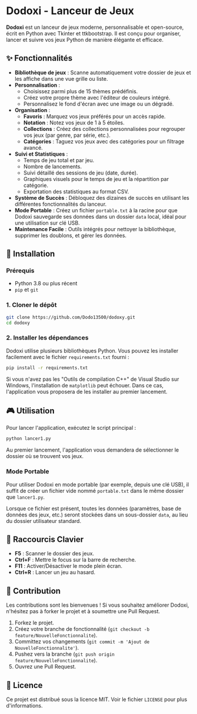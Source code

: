 # Dodoxi - Lanceur de Jeux

 <!-- Remplacez par une vraie capture d'écran -->

**Dodoxi** est un lanceur de jeux moderne, personnalisable et open-source, écrit en Python avec Tkinter et ttkbootstrap. Il est conçu pour organiser, lancer et suivre vos jeux Python de manière élégante et efficace.

## ✨ Fonctionnalités

- **Bibliothèque de jeux** : Scanne automatiquement votre dossier de jeux et les affiche dans une vue grille ou liste.
- **Personnalisation** :
    - Choisissez parmi plus de 15 thèmes prédéfinis.
    - Créez votre propre thème avec l'éditeur de couleurs intégré.
    - Personnalisez le fond d'écran avec une image ou un dégradé.
- **Organisation** :
    - **Favoris** : Marquez vos jeux préférés pour un accès rapide.
    - **Notation** : Notez vos jeux de 1 à 5 étoiles.
    - **Collections** : Créez des collections personnalisées pour regrouper vos jeux (par genre, par série, etc.).
    - **Catégories** : Taguez vos jeux avec des catégories pour un filtrage avancé.
- **Suivi et Statistiques** :
    - Temps de jeu total et par jeu.
    - Nombre de lancements.
    - Suivi détaillé des sessions de jeu (date, durée).
    - Graphiques visuels pour le temps de jeu et la répartition par catégorie.
    - Exportation des statistiques au format CSV.
- **Système de Succès** : Débloquez des dizaines de succès en utilisant les différentes fonctionnalités du lanceur.
- **Mode Portable** : Créez un fichier `portable.txt` à la racine pour que Dodoxi sauvegarde ses données dans un dossier `data` local, idéal pour une utilisation sur clé USB.
- **Maintenance Facile** : Outils intégrés pour nettoyer la bibliothèque, supprimer les doublons, et gérer les données.

## 🚀 Installation

### Prérequis
- Python 3.8 ou plus récent
- `pip` et `git`

### 1. Cloner le dépôt

```bash
git clone https://github.com/Dodo13500/dodoxy.git
cd dodoxy
```

### 2. Installer les dépendances

Dodoxi utilise plusieurs bibliothèques Python. Vous pouvez les installer facilement avec le fichier `requirements.txt` fourni :

```bash
pip install -r requirements.txt
```

Si vous n'avez pas les "Outils de compilation C++" de Visual Studio sur Windows, l'installation de `matplotlib` peut échouer. Dans ce cas, l'application vous proposera de les installer au premier lancement.

## 🎮 Utilisation

Pour lancer l'application, exécutez le script principal :

```bash
python lancer1.py
```

Au premier lancement, l'application vous demandera de sélectionner le dossier où se trouvent vos jeux.

### Mode Portable

Pour utiliser Dodoxi en mode portable (par exemple, depuis une clé USB), il suffit de créer un fichier vide nommé `portable.txt` dans le même dossier que `lancer1.py`.

Lorsque ce fichier est présent, toutes les données (paramètres, base de données des jeux, etc.) seront stockées dans un sous-dossier `data`, au lieu du dossier utilisateur standard.

## 🔧 Raccourcis Clavier

- **F5** : Scanner le dossier des jeux.
- **Ctrl+F** : Mettre le focus sur la barre de recherche.
- **F11** : Activer/Désactiver le mode plein écran.
- **Ctrl+R** : Lancer un jeu au hasard.

## 🤝 Contribution

Les contributions sont les bienvenues ! Si vous souhaitez améliorer Dodoxi, n'hésitez pas à forker le projet et à soumettre une Pull Request.

1. Forkez le projet.
2. Créez votre branche de fonctionnalité (`git checkout -b feature/NouvelleFonctionnalite`).
3. Committez vos changements (`git commit -m 'Ajout de NouvelleFonctionnalite'`).
4. Pushez vers la branche (`git push origin feature/NouvelleFonctionnalite`).
5. Ouvrez une Pull Request.

## 📄 Licence

Ce projet est distribué sous la licence MIT. Voir le fichier `LICENSE` pour plus d'informations.

